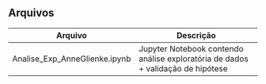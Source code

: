 ## Arquivos

| Arquivo                       | Descrição                                                                       |
|-------------------------------|---------------------------------------------------------------------------------|
| Analise_Exp_AnneGlienke.ipynb | Jupyter Notebook contendo análise exploratória de dados + validação de hipótese |
